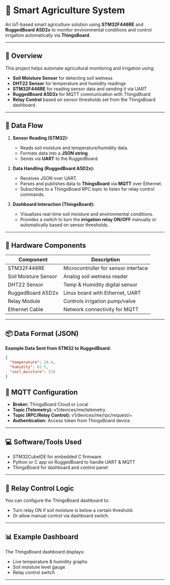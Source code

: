 # 🌱 Smart Agriculture System

An IoT-based smart agriculture solution using **STM32F446RE** and **RuggedBoard A5D2x** to monitor environmental conditions and control irrigation automatically via **ThingsBoard**.

---

## 🚀 Overview

This project helps automate agricultural monitoring and irrigation using:
- **Soil Moisture Sensor** for detecting soil wetness
- **DHT22 Sensor** for temperature and humidity readings
- **STM32F446RE** for reading sensor data and sending it via UART
- **RuggedBoard A5D2x** for MQTT communication with ThingsBoard
- **Relay Control** based on sensor thresholds set from the ThingsBoard dashboard

---

## 📡 Data Flow

1. **Sensor Reading (STM32):**
   - Reads soil moisture and temperature/humidity data.
   - Formats data into a **JSON string**.
   - Sends via **UART** to the RuggedBoard.

2. **Data Handling (RuggedBoard A5D2x):**
   - Receives JSON over UART.
   - Parses and publishes data to **ThingsBoard** via **MQTT** over Ethernet.
   - Subscribes to a ThingsBoard RPC topic to listen for relay control commands.

3. **Dashboard Interaction (ThingsBoard):**
   - Visualizes real-time soil moisture and environmental conditions.
   - Provides a switch to turn the **irrigation relay ON/OFF** manually or automatically based on sensor thresholds.

---

## 🔧 Hardware Components

| Component             | Description                          |
|-----------------------|--------------------------------------|
| STM32F446RE           | Microcontroller for sensor interface |
| Soil Moisture Sensor  | Analog soil wetness reader           |
| DHT22 Sensor          | Temp & Humidity digital sensor       |
| RuggedBoard A5D2x     | Linux board with Ethernet, UART      |
| Relay Module          | Controls irrigation pump/valve       |
| Ethernet Cable        | Network connectivity for MQTT        |

---

## 📦 Data Format (JSON)

**Example Data Sent from STM32 to RuggedBoard:**
```json
{
  "temperature": 28.4,
  "humidity": 62.5,
  "soil_moisture": 310
}
```
## 📡 MQTT Configuration
  - **Broker:** ThingsBoard Cloud or Local
  - **Topic (Telemetry):** v1/devices/me/telemetry
  - **Topic (RPC/Relay Control):** v1/devices/me/rpc/request/+
  - **Authentication:** Access token from ThingsBoard device

---
## 💻 Software/Tools Used
  - STM32CubeIDE for embedded C firmware
  - Python or C app on RuggedBoard to handle UART & MQTT
  - ThingsBoard for dashboard and control panel
---
## 🔌 Relay Control Logic
You can configure the ThingsBoard dashboard to:
  - Turn relay ON if soil moisture is below a certain threshold.
  - Or allow manual control via dashboard switch.
---
## 📊 Example Dashboard
The ThingsBoard dashboard displays:
  - Live temperature & humidity graphs
  - Soil moisture level gauge
  - Relay control switch
---


